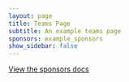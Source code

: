 ```yaml
---
layout: page
title: Teams Page
subtitle: An example teams page
sponsors: example_sponsors
show_sidebar: false
---
```


[View the sponsors docs](/bulma-clean-theme/docs/page-components/sponsors/)
